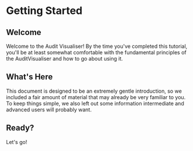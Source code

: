 # Getting Started

## Welcome

Welcome to the Audit Visualiser! By the time you&apos;ve completed
this tutorial, you&apos;ll be at least somewhat comfortable with the
fundamental principles of the AuditVisualiser and how to go about
using it.

## What&apos;s Here

This document is designed to be an extremely gentle introduction, so
we included a fair amount of material that may already be very
familiar to you. To keep things simple, we also left out some
information intermediate and advanced users will probably want.

## Ready?

Let&apos;s go!
